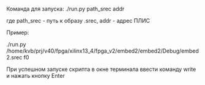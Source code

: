 Команда для запуска:
./run.py path_srec addr

где path_srec - путь к образу .srec,
addr - адрес ПЛИС

Пример:

./run.py /home/kvb/prj/v40/fpga/xilinx13_4/fpga_v2/embed2/embed2/Debug/embed2.srec f0

При успешном запуске скрипта в окне терминала ввести команду write и нажать кнопку Enter




